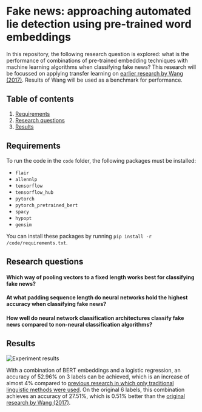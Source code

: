 # Fake news: approaching automated lie detection using pre-trained word embeddings
In this repository, the following research question is explored: what is the performance of combinations of pre-trained embedding techniques with machine learning algorithms when classifying fake news?
This research will be focussed on applying transfer learning on [earlier research by Wang (2017)](https://arxiv.org/abs/1705.00648). Results of Wang will be used as a benchmark for performance. 

## Table of contents
1. [Requirements](#requirements)
2. [Research questions](#rq)
3. [Results](#results)

<a name="requirements"/>

## Requirements
To run the code in the `code` folder, the following packages must be installed:
- `flair`
- `allennlp`
- `tensorflow`
- `tensorflow_hub`
- `pytorch`
- `pytorch_pretrained_bert`
- `spacy`
- `hypopt`
- `gensim`

You can install these packages by running `pip install -r /code/requirements.txt`. 

<a name="rq"/>

## Research questions
#### Which way of pooling vectors to a fixed length works best for classifying fake news?
#### At what padding sequence length do neural networks hold the highest accuracy when classifying fake news?
#### How well do neural network classification architectures classify fake news compared to non-neural classification algorithms?

<a name="results">

## Results
![Experiment results](https://imgur.com/9E87eEb.png)

With a combination of BERT embeddings and a logistic regression, an accuracy of 52.96% on 3 labels can be achieved, which is an increase of almost 4% compared to [previous research in which only traditional linguistic methods were used](https://esc.fnwi.uva.nl/thesis/centraal/files/f1840275767.pdf). 
On the original 6 labels, this combination achieves an accuracy of 27.51%, which is 0.51% better than the [original research by Wang (2017)](https://arxiv.org/abs/1705.00648). 
